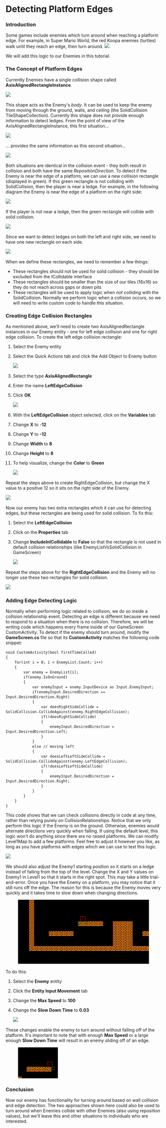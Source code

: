 # Detecting Platform Edges

### Introduction

Some games include enemies which turn around when reaching a platform edge. For example, in Super Mario World, the red Koopa enemies (turtles) walk until they reach an edge, then turn around. ![](http://cdn.wikimg.net/strategywiki/images/d/d5/SMW\_Koopa.png)

We will add this logic to our Enemies in this tutorial.

### The Concept of Platform Edges

Currently Enemies have a single collision shape called **AxisAlignedRectangleInstance**.

![](../../../media/2021-04-img\_607841ebcb6ab.png)

This shape acts as the Enemy's _body_. It can be used to keep the enemy from moving through the ground, walls, and ceiling (the SolidCollision TileShapeCollection). Currently this shape does not provide enough information to detect ledges. From the point of view of the AxisAlignedRectangleInstance, this first situation...

![](../../../media/2021-04-img\_6078436a0307f.png)

... provides the same information as this second situation...

![](../../../media/2021-04-img\_607843b53d272.png)

Both situations are identical in the collision event - they both result in collision and both have the same _RepositionDirection._ To detect if the Enemy is near the edge of a platform, we can use a new collision rectangle (displayed in green). If this green rectangle is not colliding with SolidCollision, then the player is near a ledge. For example, in the following diagram the Enemy is near the edge of a platform on the right side:

![](../../../media/2021-04-img\_607847cdd2344.png)

If the player is not near a ledge, then the green rectangle will collide with solid collision.

![](../../../media/2021-04-img\_6078481a2157e.png)

Since we want to detect ledges on both the left and right side, we need to have one new rectangle on each side.

![](../../../media/2021-04-img\_6078487ae3812.png)

When we define these rectangles, we need to remember a few things:

* These rectangles should not be used for solid collision - they should be excluded from the ICollidable interface
* These rectangles should be smaller than the size of our tiles (16x16) so they do not reach across gaps or down pits
* These rectangles will be used to apply logic when _not colliding_ with the SolidCollision. Normally we perform logic when a collision occurs, so we will need to write custom code to handle this situation.

### Creating Edge Collision Rectangles

As mentioned above, we'll need to create two AxisAlignedRectangle instances in our Enemy entity - one for left edge collision and one for right edge collision. To create the left edge collision rectangle:

1. Select the Enemy entity
2.  Select the Quick Actions tab and click the Add Object to Enemy button

    ![](../../../media/2021-04-img\_60784f42b2d1b.png)
3. Select the type **AxisAlignedRectangle**
4. Enter the name **LeftEdgeCollision**
5.  Click **OK**

    ![](../../../media/2021-04-img\_60784f95cff10.png)
6. With the **LeftEdgeCollision** object selected, click on the **Variables** tab
7. Change **X** to -**12**
8. Change **Y** to **-12**
9. Change **Width** to **8**
10. Change **Height** to **8**
11. To help visualize, change the **Color** to **Green**

    ![](../../../media/2021-04-img\_607850a571c89.png)

Repeat the steps above to create RightEdgeCollision, but change the X value to a positive 12 so it sits on the right side of the Enemy.

![](../../../media/2021-04-img\_607850e8cdcf7.png)

Now our enemy has two extra rectangles which it can use for detecting edges, but these rectangles are being used for solid collision. To fix this:

1. Select the **LeftEdgeCollision**
2. Click on the **Properties** tab
3.  Change **IncludeInICollidable** to **False** so that the rectangle is not used in default collision relationships (like EnemyListVsSolidCollision in GameScreen)

    ![](../../../media/2021-04-img\_607851a6d3661.png)

Repeat the steps above for the **RightEdgeCollision** and the Enemy will no longer use these two rectangles for solid collision.

![](../../../media/2021-04-img\_607851d7226fd.png)

### Adding Edge Detecting Logic

Normally when performing logic related to collision, we do so inside a collision relationship event. Detecting an edge is different because we need to respond to a situation when there is no collision. Therefore, we will be writing code which happens every frame inside of our GameScreen CustomActivity. To detect if the enemy should turn around, modify the **GameScreen.cs** file so that its **CustomActivity** matches the following code snippet:

```
void CustomActivity(bool firstTimeCalled)
{
    for(int i = 0; i < EnemyList.Count; i++)
    {
        var enemy = EnemyList[i];
        if(enemy.IsOnGround)
        {
            var enemyInput = enemy.InputDevice as Input.EnemyInput;
            if(enemyInput.DesiredDirection == Input.DesiredDirection.Right)
            {
                var doesRightSideCollide = SolidCollision.CollideAgainst(enemy.RightEdgeCollision);
                if(!doesRightSideCollide)
                {
                    enemyInput.DesiredDirection = Input.DesiredDirection.Left;
                }
            }
            else // moving left
            {
                var doesLeftLeftSideCollide = SolidCollision.CollideAgainst(enemy.LeftEdgeCollision);
                if(!doesLeftLeftSideCollide)
                {
                    enemyInput.DesiredDirection = Input.DesiredDirection.Right;
                }
            }
        }
    }
}
```

This code shows that we can check collisions directly in code at any time, rather than relying purely on CollisionRelationships. Notice that we only perform this logic if the Enemy is on the ground. Otherwise, enemies would alternate directions very quickly when falling. If using the default level, this logic won't do anything since there are no raised platforms. We can modify Level1Map to add a few platforms. Feel free to adjust it however you like, as long as you have platforms with edges which we can use to test this logic.

![](../../../media/2021-04-img\_6078544424129.png)

We should also adjust the Enemy1 starting position so it starts on a ledge instead of falling from the top of the level. Change the X and Y values on Enemy1 in Level1 so that it starts in the right spot. This may take a little trial-and-error. Once you have the Enemy on a platform, you may notice that it still runs off the edge. The reason for this is because the Enemy moves very quickly and it takes time to slow down when changing directions. &#x20;

<figure><img src="../../../media/2021-04-2021_April_15_090902.gif" alt=""><figcaption></figcaption></figure>

To do this:

1. Select the **Enemy** entity
2. Click the **Entity Input Movement** tab
3. Change the **Max Speed** to **100**
4.  Change the **Slow Down Time** to **0.03**

    ![](../../../media/2021-04-img\_60785758cc8b5.png)

These changes enable the enemy to turn around without falling off of the platform. It's important to note that with enough **Max Speed** or a large enough **Slow Down Time** will result in an enemy sliding off of an edge.

&#x20;

<figure><img src="../../../media/2021-04-2021_April_15_090312.gif" alt=""><figcaption></figcaption></figure>

### Conclusion

Now our enemy has functionality for turning around based on wall collision and edge detection. The two approaches shown here could also be used to turn around when Enemies collide with other Enemies (also using reposition values), but we'll leave this and other situations to individuals who are interested.

